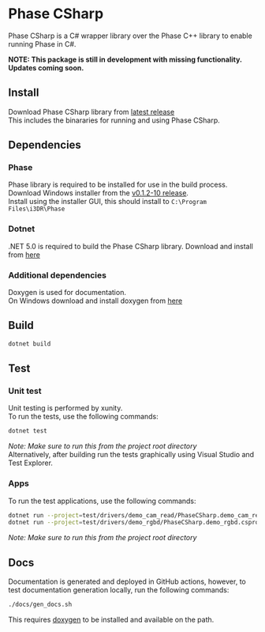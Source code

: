 # Phase CSharp
Phase CSharp is a C# wrapper library over the Phase C++ library to enable running Phase in C#.

**NOTE: This package is still in development with missing functionality. Updates coming soon.**
## Install
Download Phase CSharp library from [latest release](https://github.com/i3drobotics/phase-csharp/releases)  
This includes the binararies for running and using Phase CSharp.

## Dependencies
### Phase
Phase library is required to be installed for use in the build process.  
Download Windows installer from the [v0.1.2-10 release](https://github.com/i3drobotics/phase/releases/tag/v0.1.2-10).  
Install using the installer GUI, this should install to `C:\Program Files\i3DR\Phase`
### Dotnet
.NET 5.0 is required to build the Phase CSharp library. Download and install from [here](https://dotnet.microsoft.com/en-us/download/dotnet/5.0)

### Additional dependencies
Doxygen is used for documentation.  
On Windows download and install doxygen from [here](https://www.doxygen.nl/download.html)

## Build
```bash
dotnet build
```

## Test

### Unit test
Unit testing is performed by xunity.  
To run the tests, use the following commands:
```bash
dotnet test
```
*Note: Make sure to run this from the project root directory*  
Alternatively, after building run the tests graphically using Visual Studio and Test Explorer.  

### Apps
To run the test applications, use the following commands:
```bash
dotnet run --project=test/drivers/demo_cam_read/PhaseCSharp.demo_cam_read.csproj 
dotnet run --project=test/drivers/demo_rgbd/PhaseCSharp.demo_rgbd.csproj 
```

*Note: Make sure to run this from the project root directory*

## Docs
Documentation is generated and deployed in GitHub actions, however, to test documentation generation locally, run the following commands:
```bash
./docs/gen_docs.sh
```
This requires [doxygen](https://www.doxygen.nl/index.html) to be installed and available on the path.
